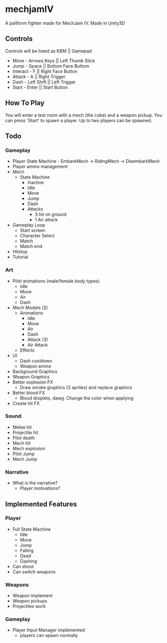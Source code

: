# mechjamIV
A paltform fighter made for MechJam IV. Made in Unity3D

## Controls
Controls will be listed as KBM || Gamepad
* Move - Arrows Keys || Left Thumb Stick
* Jump - Space || Bottom Face Buttom
* Interact - F || Right Face Button
* Attack - A || Right Trigger
* Dash - Left Shift || Left Trigger
* Start - Enter || Start Button

## How To Play
You will enter a test room with a mech (the cube) and a weapon pickup. You can press 'Start' to spawn a player. Up to two players can be spawned.

## Todo

### Gameplay
* Player State Machine - EmbarkMech -> RidingMech -> DisembarkMech
* Player ammo management
* Mech
	* State Machine
		* Inactive
		* Idle
		* Move
		* Jump
		* Dash
		* Attacks
			* 3 hit on ground
			* 1 Air attack
* Gameplay Loop
	* Start screen
	* Character Select
	* Match
	* Match end
* Hitstop
* Tutorial
	
### Art
* Pilot animations (male/female body types)
	* Idle
	* Move
	* Air
	* Dash
* Mech Models (2)
	* Animations
		* Idle
		* Move
		* Air
		* Dash
		* Attack (3)
		* Air Attack
	* Effects
* UI
	* Dash cooldown
	* Weapon ammo
* Background Graphics
* Weapon Graphics
* Better explosion FX
	* Draw smoke graphics (3 sprites) and replace graphics
* Better blood FX
	* Blood droplets, dawg. Change the color when applying
* Create hit FX


### Sound
* Melee hit
* Projectile hit
* Pilot death
* Mech hit
* Mech explosion
* Pilot Jump
* Mech Jump

### Narrative
* What is the narrative?
	* Player motivations?

## Implemented Features
### Player
* Full State Machine
	* Idle
	* Move
	* Jump
	* Falling
	* Dead
	* Dashing
* Can shoot
* Can switch weapons
### Weapons
* Weapon implement
* Weapon pickups
* Projectiles work
### Gameplay
* Player Input Manager implemented
	* players can spawn normally